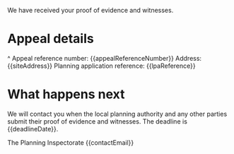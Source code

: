 We have received your proof of evidence and witnesses.

# Appeal details

^ Appeal reference number: {{appealReferenceNumber}}
Address: {{siteAddress}}
Planning application reference: {{lpaReference}}

# What happens next

We will contact you when the local planning authority and any other parties submit their proof of evidence and witnesses. The deadline is {{deadlineDate}}.

The Planning Inspectorate
{{contactEmail}}

